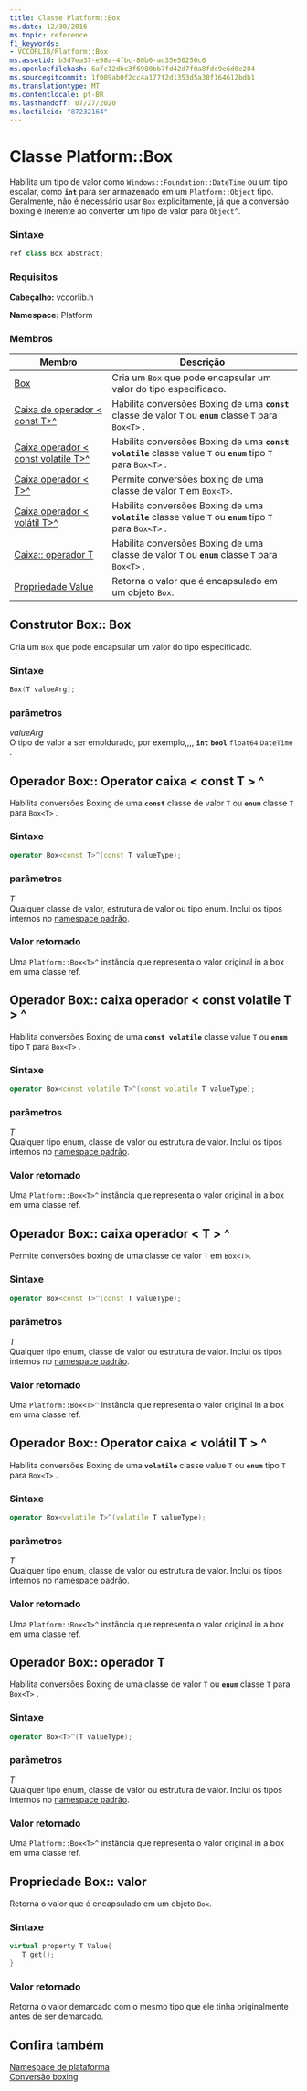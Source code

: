 ```yaml
---
title: Classe Platform::Box
ms.date: 12/30/2016
ms.topic: reference
f1_keywords:
- VCCORLIB/Platform::Box
ms.assetid: b3d7ea37-e98a-4fbc-80b0-ad35e50250c6
ms.openlocfilehash: 6afc12dbc3f6980bb7fd42d7f0a8fdc9e6d0e284
ms.sourcegitcommit: 1f009ab0f2cc4a177f2d1353d5a38f164612bdb1
ms.translationtype: MT
ms.contentlocale: pt-BR
ms.lasthandoff: 07/27/2020
ms.locfileid: "87232164"
---
```

# <a name="platformbox-class"></a>Classe Platform::Box

Habilita um tipo de valor como `Windows::Foundation::DateTime` ou um tipo escalar, como **`int`** para ser armazenado em um `Platform::Object` tipo. Geralmente, não é necessário usar `Box` explicitamente, já que a conversão boxing é inerente ao converter um tipo de valor para `Object^`.

### <a name="syntax"></a>Sintaxe

```cpp
ref class Box abstract;
```

### <a name="requirements"></a>Requisitos

**Cabeçalho:** vccorlib.h

**Namespace:** Platform

### <a name="members"></a>Membros

|Membro|Descrição|
|------------|-----------------|
|[Box](#ctor) | Cria um `Box` que pode encapsular um valor do tipo especificado. |
|[Caixa de operador &lt; const T&gt;^](#box-const-t) | Habilita conversões Boxing de uma **`const`** classe de valor `T` ou **`enum`** classe `T` para `Box<T>` . |
|[Caixa operador &lt; const volatile T&gt;^](#box-const-volatile-t) | Habilita conversões Boxing de uma **`const volatile`** classe value `T` ou **`enum`** tipo `T` para `Box<T>` . |
|[Caixa operador &lt; T&gt;^](#box-t) | Permite conversões boxing de uma classe de valor `T` em `Box<T>`. |
|[Caixa operador &lt; volátil T&gt;^](#box-volatile-t) | Habilita conversões Boxing de uma **`volatile`** classe value `T` ou **`enum`** tipo `T` para `Box<T>` . |
|[Caixa:: operador T](#t) | Habilita conversões Boxing de uma classe de valor `T` ou **`enum`** classe `T` para `Box<T>` . |
|[Propriedade Value](#value) | Retorna o valor que é encapsulado em um objeto `Box`. |

## <a name="boxbox-constructor"></a><a name="ctor"></a>Construtor Box:: Box

Cria um `Box` que pode encapsular um valor do tipo especificado.

### <a name="syntax"></a>Sintaxe

```cpp
Box(T valueArg);
```

### <a name="parameters"></a>parâmetros

*valueArg*<br/>
O tipo de valor a ser emoldurado, por exemplo,,,, **`int`** **`bool`** `float64` `DateTime` .

## <a name="boxoperator-boxltconst-tgt-operator"></a><a name="box-const-t"></a>Operador Box:: Operator caixa &lt; const T &gt; ^

Habilita conversões Boxing de uma **`const`** classe de valor `T` ou **`enum`** classe `T` para `Box<T>` .

### <a name="syntax"></a>Sintaxe

```cpp
operator Box<const T>^(const T valueType);
```

### <a name="parameters"></a>parâmetros

*T*<br/>
Qualquer classe de valor, estrutura de valor ou tipo enum. Inclui os tipos internos no [namespace padrão](../cppcx/default-namespace.md).

### <a name="return-value"></a>Valor retornado

Uma `Platform::Box<T>^` instância que representa o valor original in a box em uma classe ref.

## <a name="boxoperator-boxltconst-volatile-tgt-operator"></a><a name="box-const-volatile-t"></a>Operador Box:: caixa operador &lt; const volatile T &gt; ^

Habilita conversões Boxing de uma **`const volatile`** classe value `T` ou **`enum`** tipo `T` para `Box<T>` .

### <a name="syntax"></a>Sintaxe

```cpp
operator Box<const volatile T>^(const volatile T valueType);
```

### <a name="parameters"></a>parâmetros

*T*<br/>
Qualquer tipo enum, classe de valor ou estrutura de valor. Inclui os tipos internos no [namespace padrão](../cppcx/default-namespace.md).

### <a name="return-value"></a>Valor retornado

Uma `Platform::Box<T>^` instância que representa o valor original in a box em uma classe ref.

## <a name="boxoperator-boxlttgt-operator"></a><a name="box-t"></a>Operador Box:: caixa operador &lt; T &gt; ^

Permite conversões boxing de uma classe de valor `T` em `Box<T>`.

### <a name="syntax"></a>Sintaxe

```cpp
operator Box<const T>^(const T valueType);
```

### <a name="parameters"></a>parâmetros

*T*<br/>
Qualquer tipo enum, classe de valor ou estrutura de valor. Inclui os tipos internos no [namespace padrão](../cppcx/default-namespace.md).

### <a name="return-value"></a>Valor retornado

Uma `Platform::Box<T>^` instância que representa o valor original in a box em uma classe ref.

## <a name="boxoperator-boxltvolatile-tgt-operator"></a><a name="box-volatile-t"></a>Operador Box:: Operator caixa &lt; volátil T &gt; ^

Habilita conversões Boxing de uma **`volatile`** classe value `T` ou **`enum`** tipo `T` para `Box<T>` .

### <a name="syntax"></a>Sintaxe

```cpp
operator Box<volatile T>^(volatile T valueType);
```

### <a name="parameters"></a>parâmetros

*T*<br/>
Qualquer tipo enum, classe de valor ou estrutura de valor. Inclui os tipos internos no [namespace padrão](../cppcx/default-namespace.md).

### <a name="return-value"></a>Valor retornado

Uma `Platform::Box<T>^` instância que representa o valor original in a box em uma classe ref.

## <a name="boxoperator-t-operator"></a><a name="t"></a>Operador Box:: operador T

Habilita conversões Boxing de uma classe de valor `T` ou **`enum`** classe `T` para `Box<T>` .

### <a name="syntax"></a>Sintaxe

```cpp
operator Box<T>^(T valueType);
```

### <a name="parameters"></a>parâmetros

*T*<br/>
Qualquer tipo enum, classe de valor ou estrutura de valor. Inclui os tipos internos no [namespace padrão](../cppcx/default-namespace.md).

### <a name="return-value"></a>Valor retornado

Uma `Platform::Box<T>^` instância que representa o valor original in a box em uma classe ref.

## <a name="boxvalue-property"></a><a name="value"></a>Propriedade Box:: valor

Retorna o valor que é encapsulado em um objeto `Box`.

### <a name="syntax"></a>Sintaxe

```cpp
virtual property T Value{
   T get();
}
```

### <a name="return-value"></a>Valor retornado

Retorna o valor demarcado com o mesmo tipo que ele tinha originalmente antes de ser demarcado.

## <a name="see-also"></a>Confira também

[Namespace de plataforma](../cppcx/platform-namespace-c-cx.md)<br/>
[Conversão boxing](../cppcx/boxing-c-cx.md)
